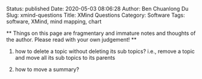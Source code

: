 Status: published
Date: 2020-05-03 08:06:28
Author: Ben Chuanlong Du
Slug: xmind-questions
Title: XMind Questions
Category: Software
Tags: software, XMind, mind mapping, chart

**
Things on this page are
fragmentary and immature notes and thoughts of the author.
Please read with your own judgement!
**

1. how to delete a topic without deleting its sub topics? 
i.e., remove a topic and move all its sub topics to its parents

2. how to move a summary?
